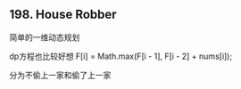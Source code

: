 ## 198. House Robber
简单的一维动态规划

dp方程也比较好想
F[i] = Math.max(F[i - 1], F[i - 2] + nums[i]);

分为不偷上一家和偷了上一家